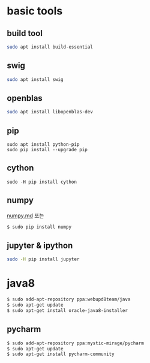 basic tools
===

build tool
---

```sh
sudo apt install build-essential
```

swig
---

```sh
sudo apt install swig
```



openblas
---

```sh
sudo apt install libopenblas-dev
```

pip
---
```
sudo apt install python-pip
sudo pip install --upgrade pip
```

cython
---

```
sudo -H pip install cython
```

numpy
---
[numpy.md](numpy.md) 또는

```sh
$ sudo pip install numpy
```

jupyter & ipython
---
```sh
sudo -H pip install jupyter
```

java8
===
```sh
$ sudo add-apt-repository ppa:webupd8team/java
$ sudo apt-get update
$ sudo apt-get install oracle-java8-installer
```

pycharm
---
```sh
$ sudo add-apt-repository ppa:mystic-mirage/pycharm
$ sudo apt-get update
$ sudo apt-get install pycharm-community

```
